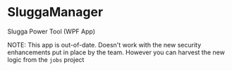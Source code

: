 # SluggaManager
Slugga Power Tool (WPF App)

NOTE: This app is out-of-date. Doesn't work with the new security enhancements put in place by the team.  However you can harvest the new logic from the `jobs` project
